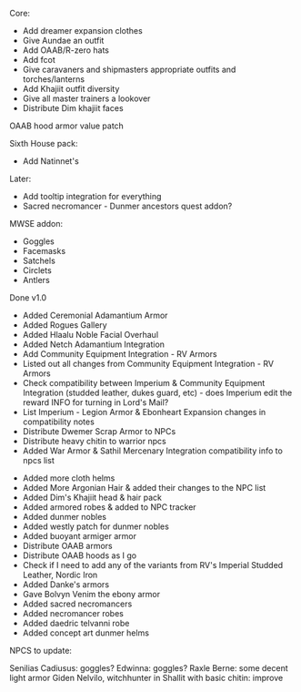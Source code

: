 Core:
* Add dreamer expansion clothes
* Give Aundae an outfit
* Add OAAB/R-zero hats
* Add fcot
* Give caravaners and shipmasters appropriate outfits and torches/lanterns
* Add Khajiit outfit diversity
* Give all master trainers a lookover
* Distribute Dim khajiit faces

OAAB hood armor value patch

Sixth House pack:
* Add Natinnet's

Later:
* Add tooltip integration for everything
* Sacred necromancer - Dunmer ancestors quest addon?

MWSE addon:
* Goggles
* Facemasks
* Satchels
* Circlets
* Antlers

Done v1.0
- Added Ceremonial Adamantium Armor
- Added Rogues Gallery
- Added Hlaalu Noble Facial Overhaul
- Added Netch Adamantium Integration
- Add Community Equipment Integration - RV Armors
- Listed out all changes from Community Equipment Integration - RV Armors
- Check compatibility between Imperium & Community Equipment Integration (studded leather, dukes guard, etc) - does Imperium edit the reward INFO for turning in Lord's Mail?
- List Imperium - Legion Armor & Ebonheart Expansion changes in compatibility notes
- Distribute Dwemer Scrap Armor to NPCs
- Distribute heavy chitin to warrior npcs
- Added War Armor & Sathil Mercenary Integration compatibility info to npcs list  
* Added more cloth helms
* Added More Argonian Hair & added their changes to the NPC list
* Added Dim's Khajiit head & hair pack
* Added armored robes & added to NPC tracker
* Added dunmer nobles
* Added westly patch for dunmer nobles
* Added buoyant armiger armor
* Distribute OAAB armors
* Distribute OAAB hoods as I go
* Check if I need to add any of the variants from RV's Imperial Studded Leather, Nordic Iron
* Added Danke's armors
* Gave Bolvyn Venim the ebony armor
* Added sacred necromancers
* Added necromancer robes
* Added daedric telvanni robe
* Added concept art dunmer helms

NPCS to update:

Senilias Cadiusus: goggles?
Edwinna: goggles?
Raxle Berne: some decent light armor
Giden Nelvilo, witchhunter in Shallit with basic chitin: improve

